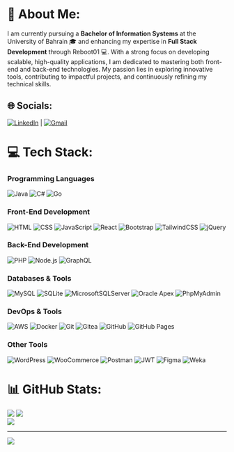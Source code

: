 # 💫 About Me:
I am currently pursuing a **Bachelor of Information Systems** at the University of Bahrain 🎓 and enhancing my expertise in **Full Stack Development** through Reboot01 💻. With a strong focus on developing scalable, high-quality applications, I am dedicated to mastering both front-end and back-end technologies. My passion lies in exploring innovative tools, contributing to impactful projects, and continuously refining my technical skills.


## 🌐 Socials:
[![LinkedIn](https://img.shields.io/badge/LinkedIn-%230077B5.svg?logo=linkedin&logoColor=white)](https://linkedin.com/in/AliHJMM) | [![Gmail](https://img.shields.io/badge/Gmail-D14836?logo=gmail&logoColor=white)](mailto:AliHasanJMM@gmail.com)

# 💻 Tech Stack:

### Programming Languages
![Java](https://img.shields.io/badge/java-%23ED8B00.svg?style=for-the-badge&logo=openjdk&logoColor=white) ![C#](https://img.shields.io/badge/c%23-%23239120.svg?style=for-the-badge&logo=csharp&logoColor=white) ![Go](https://img.shields.io/badge/go-%2300ADD8.svg?style=for-the-badge&logo=go&logoColor=white)

### Front-End Development
![HTML](https://img.shields.io/badge/html-%23E34F26.svg?style=for-the-badge&logo=html5&logoColor=white) ![CSS](https://img.shields.io/badge/css-%231572B6.svg?style=for-the-badge&logo=css3&logoColor=white) ![JavaScript](https://img.shields.io/badge/javascript-%23323330.svg?style=for-the-badge&logo=javascript&logoColor=%23F7DF1E) ![React](https://img.shields.io/badge/react-%2320232a.svg?style=for-the-badge&logo=react&logoColor=%2361DAFB) ![Bootstrap](https://img.shields.io/badge/bootstrap-%238511FA.svg?style=for-the-badge&logo=bootstrap&logoColor=white) ![TailwindCSS](https://img.shields.io/badge/tailwindcss-%2338B2AC.svg?style=for-the-badge&logo=tailwind-css&logoColor=white) ![jQuery](https://img.shields.io/badge/jquery-%230769AD.svg?style=for-the-badge&logo=jquery&logoColor=white)

### Back-End Development
![PHP](https://img.shields.io/badge/php-%23777BB4.svg?style=for-the-badge&logo=php&logoColor=white) ![Node.js](https://img.shields.io/badge/node.js-6DA55F?style=for-the-badge&logo=node.js&logoColor=white) ![GraphQL](https://img.shields.io/badge/GraphQL-E10098?style=for-the-badge&logo=graphql&logoColor=white)

### Databases & Tools
![MySQL](https://img.shields.io/badge/mysql-4479A1.svg?style=for-the-badge&logo=mysql&logoColor=white) ![SQLite](https://img.shields.io/badge/sqlite-%2307405e.svg?style=for-the-badge&logo=sqlite&logoColor=white) ![MicrosoftSQLServer](https://img.shields.io/badge/Microsoft%20SQL%20Server-CC2927?style=for-the-badge&logo=microsoft%20sql%20server&logoColor=white) ![Oracle Apex](https://img.shields.io/badge/Oracle%20Apex-%23F80000.svg?style=for-the-badge&logo=oracle&logoColor=white) ![PhpMyAdmin](https://img.shields.io/badge/PhpMyAdmin-%235C2D91.svg?style=for-the-badge&logo=phpmyadmin&logoColor=white)

### DevOps & Tools
![AWS](https://img.shields.io/badge/AWS-%23FF9900.svg?style=for-the-badge&logo=amazon-aws&logoColor=white) ![Docker](https://img.shields.io/badge/docker-%230db7ed.svg?style=for-the-badge&logo=docker&logoColor=white) ![Git](https://img.shields.io/badge/git-%23F05033.svg?style=for-the-badge&logo=git&logoColor=white) ![Gitea](https://img.shields.io/badge/Gitea-34495E?style=for-the-badge&logo=gitea&logoColor=5D9425) ![GitHub](https://img.shields.io/badge/github-%23121011.svg?style=for-the-badge&logo=github&logoColor=white) ![GitHub Pages](https://img.shields.io/badge/GitHub%20Pages-121013?style=for-the-badge&logo=github&logoColor=white)

### Other Tools
![WordPress](https://img.shields.io/badge/WordPress-%23117AC9.svg?style=for-the-badge&logo=WordPress&logoColor=white) ![WooCommerce](https://img.shields.io/badge/WooCommerce-%235C2D91.svg?style=for-the-badge&logo=woocommerce&logoColor=white) ![Postman](https://img.shields.io/badge/Postman-FF6C37?style=for-the-badge&logo=postman&logoColor=white) ![JWT](https://img.shields.io/badge/JWT-black?style=for-the-badge&logo=JSON%20web%20tokens) ![Figma](https://img.shields.io/badge/figma-%23F24E1E.svg?style=for-the-badge&logo=figma&logoColor=white) ![Weka](https://img.shields.io/badge/Weka-%230769AD.svg?style=for-the-badge)

# 📊 GitHub Stats:
![](https://github-readme-stats.vercel.app/api?username=AliHJMM&theme=tokyonight&hide_border=false&include_all_commits=true&count_private=true) ![](https://github-readme-streak-stats.herokuapp.com/?user=AliHJMM&theme=tokyonight&hide_border=false) <br/> ![](https://github-readme-stats.vercel.app/api/top-langs/?username=AliHJMM&theme=tokyonight&hide_border=false&include_all_commits=true&count_private=true&layout=compact)

---
[![](https://visitcount.itsvg.in/api?id=AliHJMM&icon=0&color=0)](https://visitcount.itsvg.in)


